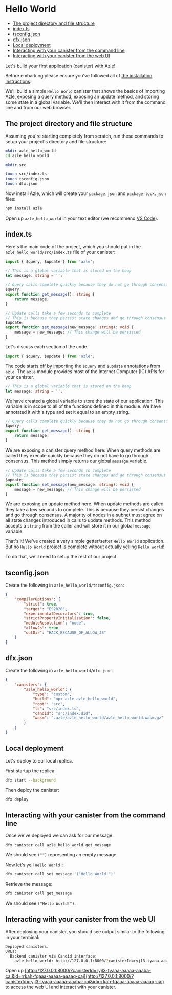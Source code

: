 # Hello World

-   [The project directory and file structure](#the-project-directory-and-file-structure)
-   [index.ts](#indexts)
-   [tsconfig.json](#tsconfigjson)
-   [dfx.json](#dfxjson)
-   [Local deployment](#local-deployment)
-   [Interacting with your canister from the command line](#interacting-with-your-canister-from-the-command-line)
-   [Interacting with your canister from the web UI](#interacting-with-your-canister-from-the-web-ui)

Let's build your first application (canister) with Azle!

Before embarking please ensure you've followed all of [the installation instructions](./installation.md).

We'll build a simple `Hello World` canister that shows the basics of importing Azle, exposing a query method, exposing an update method, and storing some state in a global variable. We'll then interact with it from the command line and from our web browser.

## The project directory and file structure

Assuming you're starting completely from scratch, run these commands to setup your project's directory and file structure:

```bash
mkdir azle_hello_world
cd azle_hello_world

mkdir src

touch src/index.ts
touch tsconfig.json
touch dfx.json
```

Now install Azle, which will create your `package.json` and `package-lock.json` files:

```bash
npm install azle
```

Open up `azle_hello_world` in your text editor (we recommend [VS Code](https://code.visualstudio.com/)).

## index.ts

Here's the main code of the project, which you should put in the `azle_hello_world/src/index.ts` file of your canister:

```typescript
import { $query, $update } from 'azle';

// This is a global variable that is stored on the heap
let message: string = '';

// Query calls complete quickly because they do not go through consensus
$query;
export function get_message(): string {
    return message;
}

// Update calls take a few seconds to complete
// This is because they persist state changes and go through consensus
$update;
export function set_message(new_message: string): void {
    message = new_message; // This change will be persisted
}
```

Let's discuss each section of the code.

```typescript
import { $query, $update } from 'azle';
```

The code starts off by importing the `$query` and `$update` annotations from `azle`. The `azle` module provides most of the Internet Computer (IC) APIs for your canister.

```typescript
// This is a global variable that is stored on the heap
let message: string = '';
```

We have created a global variable to store the state of our application. This variable is in scope to all of the functions defined in this module. We have annotated it with a type and set it equal to an empty string.

```typescript
// Query calls complete quickly because they do not go through consensus
$query;
export function get_message(): string {
    return message;
}
```

We are exposing a canister query method here. When query methods are called they execute quickly because they do not have to go through consensus. This method simply returns our global `message` variable.

```typescript
// Update calls take a few seconds to complete
// This is because they persist state changes and go through consensus
$update;
export function set_message(new_message: string): void {
    message = new_message; // This change will be persisted
}
```

We are exposing an update method here. When update methods are called they take a few seconds to complete. This is because they persist changes and go through consensus. A majority of nodes in a subnet must agree on all state changes introduced in calls to update methods. This method accepts a `string` from the caller and will store it in our global `message` variable.

That's it! We've created a very simple getter/setter `Hello World` application. But no `Hello World` project is complete without actually yelling `Hello world`!

To do that, we'll need to setup the rest of our project.

## tsconfig.json

Create the following in `azle_hello_world/tsconfig.json`:

```json
{
    "compilerOptions": {
        "strict": true,
        "target": "ES2020",
        "experimentalDecorators": true,
        "strictPropertyInitialization": false,
        "moduleResolution": "node",
        "allowJs": true,
        "outDir": "HACK_BECAUSE_OF_ALLOW_JS"
    }
}
```

## dfx.json

Create the following in `azle_hello_world/dfx.json`:

```json
{
    "canisters": {
        "azle_hello_world": {
            "type": "custom",
            "build": "npx azle azle_hello_world",
            "root": "src",
            "ts": "src/index.ts",
            "candid": "src/index.did",
            "wasm": ".azle/azle_hello_world/azle_hello_world.wasm.gz"
        }
    }
}
```

## Local deployment

Let's deploy to our local replica.

First startup the replica:

```bash
dfx start --background
```

Then deploy the canister:

```bash
dfx deploy
```

## Interacting with your canister from the command line

Once we've deployed we can ask for our message:

```bash
dfx canister call azle_hello_world get_message
```

We should see `("")` representing an empty message.

Now let's yell `Hello World!`:

```bash
dfx canister call set_message '("Hello World!")'
```

Retrieve the message:

```bash
dfx canister call get_message
```

We should see `("Hello World!")`.

## Interacting with your canister from the web UI

After deploying your canister, you should see output similar to the following in your terminal:

```bash
Deployed canisters.
URLs:
  Backend canister via Candid interface:
    azle_hello_world: http://127.0.0.1:8000/?canisterId=ryjl3-tyaaa-aaaaa-aaaba-cai&id=rrkah-fqaaa-aaaaa-aaaaq-cai
```

Open up [http://127.0.0.1:8000/?canisterId=ryjl3-tyaaa-aaaaa-aaaba-cai&id=rrkah-fqaaa-aaaaa-aaaaq-cai](http://127.0.0.1:8000/?canisterId=ryjl3-tyaaa-aaaaa-aaaba-cai&id=rrkah-fqaaa-aaaaa-aaaaq-cai) to access the web UI and interact with your canister.
